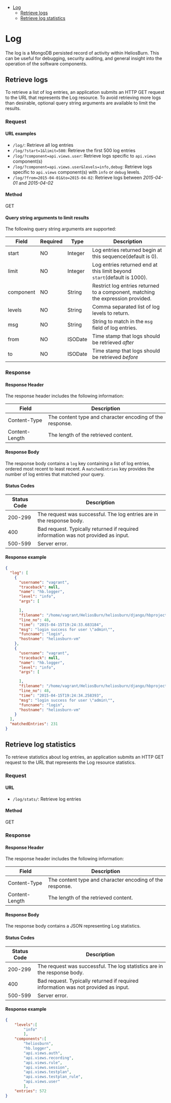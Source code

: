 - [Log](#log)
  - [Retrieve logs](#retrieve-logs)
  - [Retrieve log statistics](#retrieve-log-statistics)

# Log

The log is a MongoDB persisted record of activity within HeliosBurn. This can be useful for debugging, security auditing, and general insight into the operation of the software components.

## Retrieve logs

To retrieve a list of log entries, an application submits an HTTP GET request to the URL that represents the Log resource. To avoid retrieving more logs than desirable, optional query string arguments are available to limit the results.

### Request

#### URL examples
- `/log/`: Retrieve all log entries
- `/log/?start=1&limit=500`: Retrieve the first 500 log entries
- `/log/?component=api.views.user`: Retrieve logs specific to `api.views` component(s)
- `/log/?component=api.views.user&levels=info,debug`: Retrieve logs specific to `api.views` component(s) with `info` or `debug` levels.
- `/log/?from=2015-04-01&to=2015-04-02`: Retrieve logs between *2015-04-01* and *2015-04-02*

#### Method
GET

#### Query string arguments to limit results
The following query string arguments are supported:

| Field | Required | Type | Description |
|-------|----------|------|-------------|
| start | NO | Integer | Log entries returned begin at this sequence(default is 0). |
| limit | NO | Integer | Log entries returned end at this limit beyond `start`(default is 1000). |
| component | NO | String | Restrict log entries returned to a component, matching the expression provided. |
| levels | NO | String | Comma separated list of log levels to return. |
| msg | NO | String | String to match in the `msg` field of log entries. |
| from | NO | ISODate | Time stamp that logs should be retrieved *after* |
| to | NO | ISODate | Time stamp that logs should be retrieved *before* |

### Response

#### Response Header
The response header includes the following information:

| Field | Description |
|---|---|
| Content-Type | The content type and character encoding of the response. |
| Content-Length | The length of the retrieved content. |

#### Response Body

The response body contains a `log` key containing a list of log entries, ordered most recent to least recent. A `matchedEntries` key provides the number of log entries that matched your query.

#### Status Codes

| Status Code | Description |
|---|---|
| 200-299 | The request was successful. The log entries are in the response body. |
| 400 | Bad request. Typically returned if required information was not provided as input. |
| 500-599 | Server error. |

#### Response example

```json
{
  "log": [
    {
      "username": "vagrant",
      "traceback": null,
      "name": "hb.logger",
      "level": "info",
      "args": [

      ],
      "filename": "/home/vagrant/HeliosBurn/heliosburn/django/hbproject/api/views/auth.py",
      "line_no": 48,
      "time": "2015-04-15T19:24:33.683184",
      "msg": "login success for user \"admin\"",
      "funcname": "login",
      "hostname": "heliosburn-vm"
    },
    {
      "username": "vagrant",
      "traceback": null,
      "name": "hb.logger",
      "level": "info",
      "args": [

      ],
      "filename": "/home/vagrant/HeliosBurn/heliosburn/django/hbproject/api/views/auth.py",
      "line_no": 48,
      "time": "2015-04-15T19:24:34.258393",
      "msg": "login success for user \"admin\"",
      "funcname": "login",
      "hostname": "heliosburn-vm"
    }
  ],
  "matchedEntries": 231
}
```

## Retrieve log statistics

To retrieve statistics about log entries, an application submits an HTTP GET request to the URL that represents the Log resource statistics.

### Request

#### URL
- `/log/stats/`: Retrieve log entries

#### Method
GET

### Response

#### Response Header
The response header includes the following information:

| Field | Description |
|---|---|
| Content-Type | The content type and character encoding of the response. |
| Content-Length | The length of the retrieved content. |

#### Response Body

The response body contains a JSON representing Log statistics.

#### Status Codes

| Status Code | Description |
|---|---|
| 200-299 | The request was successful. The log statistics are in the response body. |
| 400 | Bad request. Typically returned if required information was not provided as input. |
| 500-599 | Server error. |

#### Response example

```json
{
    "levels":[
        "info"
        ],
    "components":[
        "heliosburn",
        "hb.logger",
        "api.views.auth",
        "api.views.recording",
        "api.views.rule",
        "api.views.session",
        "api.views.testplan",
        "api.views.testplan_rule",
        "api.views.user"
        ],
    "entries": 572
}
```
